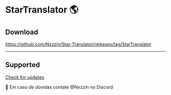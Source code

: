 # StarTranslator 🌎
## Download
https://github.com/Nxzzin/Star-Translator/releases/tag/StarTranslator

---
## Supported
[Check for updates](https://github.com/Dymerz/StarCitizen-Localization/blob/main/README_ptbr.md#idiomas-suportados)

🛑 Em caso de dúvidas contate @Nxzzin no Discord
